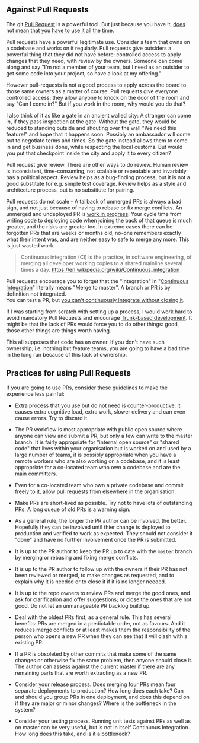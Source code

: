 ## Against Pull Requests


The git [Pull Request](https://help.github.com/articles/using-pull-requests/) is a powerful tool. But just because you have it, [does not mean that you have to use it all the time](https://en.wikipedia.org/wiki/Law_of_the_instrument). 

Pull requests have a powerful legitimate use. Consider a team that owns on a codebase and works on it regularly. 
Pull requests give outsiders a powerful thing that they did not have before: controlled access to apply changes that they need, with review by the owners.
 Someone can come along and say "I'm not a member of your team, but I need as an outsider to get some code into your project, so have a look at my offering."

However pull-requests is not a good process to apply across the board to those same owners as a matter of course. 
Pull requests give everyone controlled access: they allow anyone to knock on the door of the room and say "Can I come in?" But if you work in the room, why would you do that?

I also think of it as like a gate in an ancient walled city: A stranger can come in, if they pass inspection at the gate.  Without the gate, they would be reduced to standing outside and shouting over the wall "We need this feature!" and hope that it happens soon. 
Possibly an ambassador will come out to negotiate terms and times. 
So the gate instead allows them to come in and get business done, while respecting the local customs. 
But would you put that checkpoint inside the city and apply it to every citizen?

Pull request give review. There are other ways to do review. Human review is inconsistent, time-consuming, not scalable or repeatable and invariably has a political aspect. 
Review helps as a bug-finding process, but it is not a good substitute for e.g. simple test coverage. Review helps as a style and architecture process, but is no substitute for pairing.

Pull requests do not scale - A tailback of unmerged PRs is always a bad sign, and not just because of having to rebase or fix merge conflicts.
An unmerged and undeployed PR is [work in progress](http://kanbantool.com/kanban-wip-limits). Your cycle time from writing code to deploying code when joining the back of that queue is much greater, and the risks are greater too. In extreme cases there can be forgotten PRs that are weeks or months old, no-one remembers exactly what their intent was, and are neither easy to safe to merge any more. This is just wasted work.

> Continuous integration (CI) is the practice, in software engineering, of merging all developer working copies to a shared mainline several times a day. https://en.wikipedia.org/wiki/Continuous_integration 

Pull requests encourage you to forget that the "Integration" in "[Continuous Integration](https://en.wikipedia.org/wiki/Continuous_integration)" literally means "Merge to master". A branch or PR is by definition not integrated.  
You can test a PR, but [you can't continuously integrate without closing it](https://www.infoq.com/news/2015/10/branching-continuous-integration).

If I was starting from scratch with setting up a process, I would work hard to avoid mandatory Pull Requests and encourage [Trunk-based development](https://dzone.com/articles/organisation-pattern-trunk-based-development). 
It might be that the lack of PRs would force you to do other things: good, those other things are things worth having. 

This all supposes that code has an owner. If you don't have such ownership, i.e. nothing but feature teams, you are going to have a bad time in the long run because of this lack of ownership.


## Practices for using Pull Requests

If you are going to use PRs, consider these guidelines to make the experience less painful:

* Extra process that you use but do not need is counter-productive: it causes extra cognitive load, extra work, slower delivery and can even cause errors. Try to discard it.

* The PR workflow is most appropriate with public open source where anyone can view and submit a PR, but only a few can write to the master branch. It is fairly appropriate for "internal open source" or "shared code" that lives within your organisation but is worked on and used by a large number of teams, it is possibly appropriate when you have a remote workers who are also working on a codebase, and it is least appropriate for a co-located team who own a codebase and are the main committers.

* Even for a co-located team who own a private codebase and commit freely to it, allow pull requests from elsewhere in the organisation.

* Make PRs are short-lived as possible. Try not to have lots of outstanding PRs. A long queue of old PRs is a warning sign. 

* As a general rule, the longer the PR author can be involved, the better. Hopefully they can be involved until thier change is deployed to production and verified to work as expected. They should not consider it "done" and have no further involvement once the PR is submitted.

* It is up to the PR author to keep the PR up to date with the `master` branch  by merging or rebasing and fixing merge conflicts.

* It is up to the PR author to follow  up with the owners if their PR has not been reviewed or merged, to make changes as requested, and to explain why it is needed or to close it if it is no longer needed.

* It is up to the repo owners to review PRs and merge the good ones, and ask for clarification and offer suggestions; or close the ones that are not good. Do not let an unmanageable PR backlog build up.

* Deal with the oldest PRs first, as a general rule. This has several benefits: PRs are merged in a predictable order, not as favours. And it reduces merge conflicts or at least makes them the responsibility of the person who opens a new PR when they can see that it will clash with a existing PR.

* If a PR is obsoleted by other commits that make some of the same changes or otherwise fix the same problem, then anyone should close it. The author can assess against the current master if there are any remaining parts that are worth extracting as a new PR.

* Consider your release process. Does merging four PRs mean four separate deployments to production? How long does each take? Can and should you group PRs in one deployment, and does this depend on if they are major or minor changes? Where is the bottleneck in the system? 

* Consider your testing process. Running unit tests against PRs as well as on master can be very useful, but is not in itself Continuous Integration. How long does this take, and is it a bottleneck?



